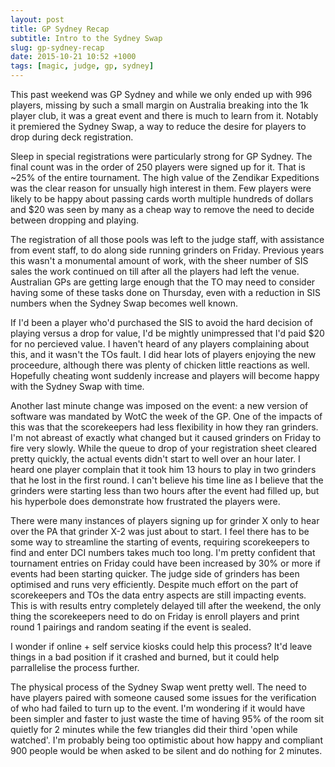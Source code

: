 ```yaml
---
layout: post
title: GP Sydney Recap
subtitle: Intro to the Sydney Swap
slug: gp-sydney-recap
date: 2015-10-21 10:52 +1000
tags: [magic, judge, gp, sydney]
---
```


This past weekend was GP Sydney and while we only ended up with 996 players, 
missing by such a small margin on Australia breaking into the 1k player club, 
it was a great event and there is much to learn from it. Notably it premiered 
the Sydney Swap, a way to reduce the desire for players to drop during deck
registration.

Sleep in special registrations were particularly strong for GP Sydney. The final
count was in the order of 250 players were signed up for it. That is ~25% of the
entire tournament. The high value of the Zendikar Expeditions was the clear 
reason for unsually high interest in them. Few players were likely to be happy 
about passing cards worth multiple hundreds of dollars and $20 was seen by many 
as a cheap way to remove the need to decide between dropping and playing.

The registration of all those pools was left to the judge staff, with assistance 
from event staff, to do along side running grinders on Friday. Previous years 
this wasn't a monumental amount of work, with the sheer number of SIS sales the
work continued on till after all the players had left the venue. Australian GPs 
are getting large enough that the TO may need to consider having some of these 
tasks done on Thursday, even with a reduction in SIS numbers when the Sydney 
Swap becomes well known.

If I'd been a player who'd purchased the SIS to avoid the hard decision of 
playing versus a drop for value, I'd be mightly unimpressed that I'd paid $20 
for no percieved value. I haven't heard of any players complaining about this,
and it wasn't the TOs fault. I did hear lots of players enjoying the new 
proceedure, although there was plenty of chicken little reactions as well. 
Hopefully cheating wont suddenly increase and players will become happy with the
Sydney Swap with time.

Another last minute change was imposed on the event: a new version of software 
was mandated by WotC the week of the GP. One of the impacts of this was that the
scorekeepers had less flexibility in how they ran grinders. I'm not abreast of 
exactly what changed but it caused grinders on Friday to fire very slowly. While
the queue to drop of your registration sheet cleared pretty quickly, the actual 
events didn't start to well over an hour later. I heard one player complain that 
it took him 13 hours to play in two grinders that he lost in the first round. I 
can't believe his time line as I believe that the grinders were starting less 
than two hours after the event had filled up, but his hyperbole does demonstrate
how frustrated the players were.

There were many instances of players signing up for grinder X only to hear over
the PA that grinder X-2 was just about to start. I feel there has to be some way
to streamline the starting of events, requiring scorekeepers to find and enter 
DCI numbers takes much too long. I'm pretty confident that tournament entries on 
Friday could have been increased by 30% or more if events had been starting 
quicker. The judge side of grinders has been optimised and runs very efficiently.
Despite much effort on the part of scorekeepers and TOs the data entry aspects 
are still impacting events. This is with results entry completely delayed till 
after the weekend, the only thing the scorekeepers need to do on Friday is 
enroll players and print round 1 pairings and random seating if the event is 
sealed.

I wonder if online + self service kiosks could help this process? It'd leave 
things in a bad position if it crashed and burned, but it could help 
parrallelise the process further.

The physical process of the Sydney Swap went pretty well. The need to have 
players paired with someone caused some issues for the verification of who had
failed to turn up to the event. I'm wondering if it would have been simpler and
faster to just waste the time of having 95% of the room sit quietly for 2 
minutes while the few triangles did their third 'open while watched'. I'm
probably being too optimistic about how happy and compliant 900 people would be
when asked to be silent and do nothing for 2 minutes.
